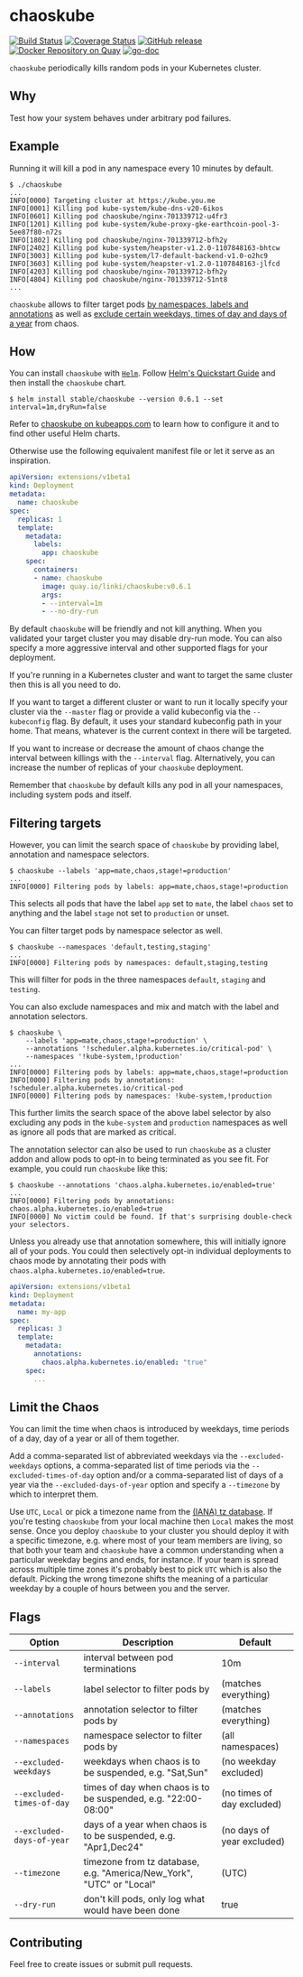 # chaoskube
[![Build Status](https://travis-ci.org/linki/chaoskube.svg?branch=master)](https://travis-ci.org/linki/chaoskube)
[![Coverage Status](https://coveralls.io/repos/github/linki/chaoskube/badge.svg?branch=master)](https://coveralls.io/github/linki/chaoskube?branch=master)
[![GitHub release](https://img.shields.io/github/release/linki/chaoskube.svg)](https://github.com/linki/chaoskube/releases)
[![Docker Repository on Quay](https://quay.io/repository/linki/chaoskube/status "Docker Repository on Quay")](https://quay.io/repository/linki/chaoskube)
[![go-doc](https://godoc.org/github.com/linki/chaoskube/chaoskube?status.svg)](https://godoc.org/github.com/linki/chaoskube/chaoskube)

`chaoskube` periodically kills random pods in your Kubernetes cluster.

## Why

Test how your system behaves under arbitrary pod failures.

## Example

Running it will kill a pod in any namespace every 10 minutes by default.

```console
$ ./chaoskube
...
INFO[0000] Targeting cluster at https://kube.you.me
INFO[0001] Killing pod kube-system/kube-dns-v20-6ikos
INFO[0601] Killing pod chaoskube/nginx-701339712-u4fr3
INFO[1201] Killing pod kube-system/kube-proxy-gke-earthcoin-pool-3-5ee87f80-n72s
INFO[1802] Killing pod chaoskube/nginx-701339712-bfh2y
INFO[2402] Killing pod kube-system/heapster-v1.2.0-1107848163-bhtcw
INFO[3003] Killing pod kube-system/l7-default-backend-v1.0-o2hc9
INFO[3603] Killing pod kube-system/heapster-v1.2.0-1107848163-jlfcd
INFO[4203] Killing pod chaoskube/nginx-701339712-bfh2y
INFO[4804] Killing pod chaoskube/nginx-701339712-51nt8
...
```

`chaoskube` allows to filter target pods [by namespaces, labels and annotations](#filtering-targets) as well as [exclude certain weekdays, times of day and days of a year](#limit-the-chaos) from chaos.

## How

You can install `chaoskube` with [`Helm`](https://github.com/kubernetes/helm). Follow [Helm's Quickstart Guide](https://github.com/kubernetes/helm/blob/master/docs/quickstart.md) and then install the `chaoskube` chart.

```
$ helm install stable/chaoskube --version 0.6.1 --set interval=1m,dryRun=false
```

Refer to [chaoskube on kubeapps.com](https://kubeapps.com/charts/stable/chaoskube) to learn how to configure it and to find other useful Helm charts.

Otherwise use the following equivalent manifest file or let it serve as an inspiration.

```yaml
apiVersion: extensions/v1beta1
kind: Deployment
metadata:
  name: chaoskube
spec:
  replicas: 1
  template:
    metadata:
      labels:
        app: chaoskube
    spec:
      containers:
      - name: chaoskube
        image: quay.io/linki/chaoskube:v0.6.1
        args:
        - --interval=1m
        - --no-dry-run
```

By default `chaoskube` will be friendly and not kill anything. When you validated your target cluster you may disable dry-run mode. You can also specify a more aggressive interval and other supported flags for your deployment.

If you're running in a Kubernetes cluster and want to target the same cluster then this is all you need to do.

If you want to target a different cluster or want to run it locally specify your cluster via the `--master` flag or provide a valid kubeconfig via the `--kubeconfig` flag. By default, it uses your standard kubeconfig path in your home. That means, whatever is the current context in there will be targeted.

If you want to increase or decrease the amount of chaos change the interval between killings with the `--interval` flag. Alternatively, you can increase the number of replicas of your `chaoskube` deployment.

Remember that `chaoskube` by default kills any pod in all your namespaces, including system pods and itself.

## Filtering targets

However, you can limit the search space of `chaoskube` by providing label, annotation and namespace selectors.

```console
$ chaoskube --labels 'app=mate,chaos,stage!=production'
...
INFO[0000] Filtering pods by labels: app=mate,chaos,stage!=production
```

This selects all pods that have the label `app` set to `mate`, the label `chaos` set to anything and the label `stage` not set to `production` or unset.

You can filter target pods by namespace selector as well.

```console
$ chaoskube --namespaces 'default,testing,staging'
...
INFO[0000] Filtering pods by namespaces: default,staging,testing
```

This will filter for pods in the three namespaces `default`, `staging` and `testing`.

You can also exclude namespaces and mix and match with the label and annotation selectors.

```console
$ chaoskube \
    --labels 'app=mate,chaos,stage!=production' \
    --annotations '!scheduler.alpha.kubernetes.io/critical-pod' \
    --namespaces '!kube-system,!production'
...
INFO[0000] Filtering pods by labels: app=mate,chaos,stage!=production
INFO[0000] Filtering pods by annotations: !scheduler.alpha.kubernetes.io/critical-pod
INFO[0000] Filtering pods by namespaces: !kube-system,!production
```

This further limits the search space of the above label selector by also excluding any pods in the `kube-system` and `production` namespaces as well as ignore all pods that are marked as critical.

The annotation selector can also be used to run `chaoskube` as a cluster addon and allow pods to opt-in to being terminated as you see fit. For example, you could run `chaoskube` like this:

```console
$ chaoskube --annotations 'chaos.alpha.kubernetes.io/enabled=true'
...
INFO[0000] Filtering pods by annotations: chaos.alpha.kubernetes.io/enabled=true
INFO[0000] No victim could be found. If that's surprising double-check your selectors.
```

Unless you already use that annotation somewhere, this will initially ignore all of your pods. You could then selectively opt-in individual deployments to chaos mode by annotating their pods with `chaos.alpha.kubernetes.io/enabled=true`.

```yaml
apiVersion: extensions/v1beta1
kind: Deployment
metadata:
  name: my-app
spec:
  replicas: 3
  template:
    metadata:
      annotations:
        chaos.alpha.kubernetes.io/enabled: "true"
    spec:
      ...
```

## Limit the Chaos

You can limit the time when chaos is introduced by weekdays, time periods of a day, day of a year or all of them together.

Add a comma-separated list of abbreviated weekdays via the `--excluded-weekdays` options, a comma-separated list of time periods via the `--excluded-times-of-day` option and/or a comma-separated list of days of a year via the `--excluded-days-of-year` option and specify a `--timezone` by which to interpret them.

Use `UTC`, `Local` or pick a timezone name from the [(IANA) tz database](https://en.wikipedia.org/wiki/List_of_tz_database_time_zones). If you're testing `chaoskube` from your local machine then `Local` makes the most sense. Once you deploy `chaoskube` to your cluster you should deploy it with a specific timezone, e.g. where most of your team members are living, so that both your team and `chaoskube` have a common understanding when a particular weekday begins and ends, for instance. If your team is spread across multiple time zones it's probably best to pick `UTC` which is also the default. Picking the wrong timezone shifts the meaning of a particular weekday by a couple of hours between you and the server.

## Flags

| Option                    | Description                                                          | Default                    |
|---------------------------|----------------------------------------------------------------------|----------------------------|
| `--interval`              | interval between pod terminations                                    | 10m                        |
| `--labels`                | label selector to filter pods by                                     | (matches everything)       |
| `--annotations`           | annotation selector to filter pods by                                | (matches everything)       |
| `--namespaces`            | namespace selector to filter pods by                                 | (all namespaces)           |
| `--excluded-weekdays`     | weekdays when chaos is to be suspended, e.g. "Sat,Sun"               | (no weekday excluded)      |
| `--excluded-times-of-day` | times of day when chaos is to be suspended, e.g. "22:00-08:00"       | (no times of day excluded) |
| `--excluded-days-of-year` | days of a year when chaos is to be suspended, e.g. "Apr1,Dec24"      | (no days of year excluded) |
| `--timezone`              | timezone from tz database, e.g. "America/New_York", "UTC" or "Local" | (UTC)                      |
| `--dry-run`               | don't kill pods, only log what would have been done                  | true                       |

## Contributing

Feel free to create issues or submit pull requests.
